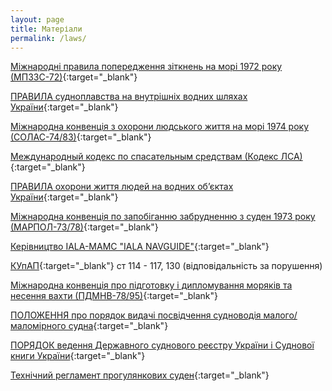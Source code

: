 ```yaml
---
layout: page
title: Матеріали
permalink: /laws/
---
```


[Міжнародні правила попередження зіткнень на морі 1972 року (МПЗЗС-72)](https://zakon.rada.gov.ua/laws/show/995_137){:target="_blank"}

[ПРАВИЛА судноплавства на внутрішніх водних шляхах України](https://zakon.rada.gov.ua/laws/show/z0872-04){:target="_blank"}

[Міжнародна конвенція з охорони людського життя на морі 1974 року (СОЛАС-74/83)](http://www.delta-pilot.ua/sites/default/files/regulatory_docs/consolidated_text_of_the_1974_solas_convention_rus.pdf){:target="_blank"}

[Международный кодекс по спасательным средствам (Кодекс ЛСА)](https://seainfo.ks.ua/wp-content/uploads/2018/09/Mezhdunarodnyj-kodeks-po-spasatelnym-sredstvam-Kodeks-LSA.html){:target="_blank"}

[ПРАВИЛА охорони життя людей на водних об’єктах України](https://zakon.rada.gov.ua/laws/show/z0566-17){:target="_blank"}

[Міжнародна конвенція по запобіганню забрудненню з суден 1973 року (МАРПОЛ-73/78)](https://zakon.rada.gov.ua/laws/show/896_009){:target="_blank"}

[Керівництво IALA-МАМС "IALA NAVGUIDE"](https://hydro.gov.ua/dl/iala/ua/navguide_2006_final_version.pdf){:target="_blank"}

[КУпАП](https://zakon.rada.gov.ua/laws/show/80731-10){:target="_blank"} ст 114 - 117, 130 (відповідальність за порушення)

[Міжнародна конвенція про підготовку і дипломування моряків та несення вахти (ПДМНВ-78/95)](https://zakon.rada.gov.ua/laws/show/995_053){:target="_blank"}

[ПОЛОЖЕННЯ про порядок видачі посвідчення судноводія малого/маломірного судна](https://zakon.rada.gov.ua/laws/show/z0831-13){:target="_blank"}

[ПОРЯДОК ведення Державного суднового реєстру України і Суднової книги України](https://zakon.rada.gov.ua/laws/show/1069-97-%D0%BF){:target="_blank"}

[Технічний регламент прогулянкових суден](https://zakon.rada.gov.ua/laws/show/1147-2011-%D0%BF){:target="_blank"}
